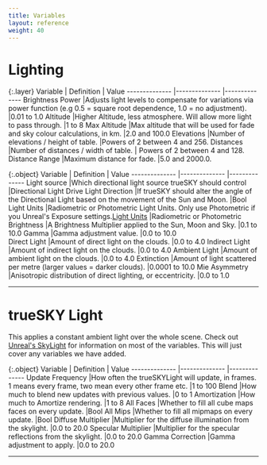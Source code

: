 ```yaml
---
title: Variables
layout: reference
weight: 40
---
```







Lighting
====================

{:.layer}
Variable                                                                        |       Definition                                                                                                                                                                                                                                                      |       Value
--------------                                                          |--------------                                                                                                                                                                                                                                                 |--------------
Brightness Power                                                        |Adjusts light levels to compensate for variations via power function (e.g 0.5 = square root dependence, 1.0 = no adjustment).                  |0.01 to 1.0 
Altitude                                                                        |Higher Altitude, less atmosphere. Will allow more light to pass through.                                                                                                                               |1 to 8
Max Altitude                                                            |Max altitude that will be used for fade and sky colour calculations, in km.                                                                                                                    |2.0 and 100.0
Elevations                                                                      |Number of elevations / height of table.                                                                                                                                                                                                |Powers of 2 between 4 and 256.
Distances                                                                       |Number of distances / width of table.                                                                                                                                                                                                  | Powers of 2 between 4 and 128.
Distance Range                                                          |Maximum distance for fade.                                                                                                                                                                                                                     |5.0 and 2000.0.


{:.object}
Variable                                                                        |       Definition                                                                                                                                                                                                                                                      |       Value
--------------                                                          |--------------                                                                                                                                                                                                                                                 |--------------
Light source                                                            |Which directional light source trueSKY should control                                                                                                                                                                  |Directional Light
Drive Light Direction                                           |If trueSKY should alter the angle of the Directional Light based on the movement of the Sun and Moon.                                                                  |Bool
Light Units                                                             |Radiometric or Photometric Light Units. Only use Photometric if you Unreal's Exposure settings.[Light Units](tutorials.html#light-units)       |Radiometric or Photometric
Brightness                                                                      |A Brightness Multiplier applied to the Sun, Moon and Sky.                                                                                                                                                              |0.1 to 10.0
Gamma                                                                           |Gamma adjustment value.                                                                                                                                                                                                                                |0.0 to 10.0                                    
Direct Light                                                            |Amount of direct light on the clouds.                                                                                                                                                                                                  |0.0 to 4.0
Indirect Light                                                          |Amount of indirect light on the clouds.                                                                                                                                                                                                |0.0 to 4.0
Ambient Light                                                           |Amount of ambient light on the clouds.                                                                                                                                                                                                 |0.0 to 4.0
Extinction                                                                      |Amount of light scattered per metre (larger values = darker clouds).                                                                                                                                   |0.0001 to 10.0
Mie Asymmetry                                                           |Anisotropic distribution of direct lighting, or eccentricity.                                                                                                                                                  |0.0 to 1.0



<hr>

trueSKY Light
==================
This applies a constant ambient light over the whole scene. Check out [Unreal's SkyLight](https://docs.unrealengine.com/en-US/Engine/Rendering/LightingAndShadows/LightTypes/SkyLight/index.html) for information on most of the variables. This will just cover any variables we have added.

{:.object}
Variable                                                                        |       Definition                                                                                                                                                                                              |       Value
--------------                                                          |--------------                                                                                                                                                                                         |--------------
Update Frequency                                                        |How often the trueSKYLight will update, in frames. 1 means every frame, two mean every other frame etc.        |1 to 100
Blend                                                                           |How much to blend new updates with previous values.                                                                                                            |0 to 1
Amortization                                                            |How much to Amortize rendering.                                                                                                                                                        |1 to 8
All Faces                                                                       |Whether to fill all cube maps faces on every update.                                                                                                           |Bool
All Mips                                                                        |Whether to fill all mipmaps on every update.                                                                                                                           |Bool
Diffuse Multiplier                                                      |Multiplier for the diffuse illumination from the skylight.                                                                                                     |0.0 to 20.0
Specular Multiplier                                                     |Multiplier for the specular reflections from the skylight.                                                                                                     |0.0 to 20.0
Gamma Correction                                                        |Gamma adjustment to apply.                                                                                                                                                             |0.0 to 20.0


<hr>

